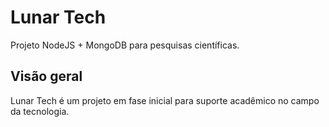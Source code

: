 # Lunar Tech

Projeto NodeJS + MongoDB para pesquisas científicas.

## Visão geral
Lunar Tech é um projeto em fase inicial para suporte acadêmico no campo da tecnologia.
